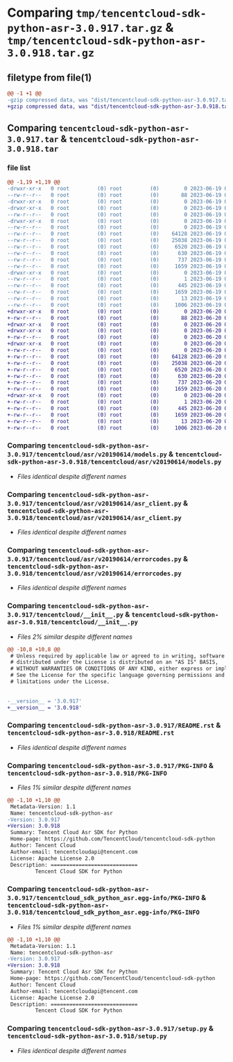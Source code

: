 # Comparing `tmp/tencentcloud-sdk-python-asr-3.0.917.tar.gz` & `tmp/tencentcloud-sdk-python-asr-3.0.918.tar.gz`

## filetype from file(1)

```diff
@@ -1 +1 @@
-gzip compressed data, was "dist/tencentcloud-sdk-python-asr-3.0.917.tar", last modified: Mon Jun 19 00:17:48 2023, max compression
+gzip compressed data, was "dist/tencentcloud-sdk-python-asr-3.0.918.tar", last modified: Tue Jun 20 02:32:56 2023, max compression
```

## Comparing `tencentcloud-sdk-python-asr-3.0.917.tar` & `tencentcloud-sdk-python-asr-3.0.918.tar`

### file list

```diff
@@ -1,19 +1,19 @@
-drwxr-xr-x   0 root         (0) root         (0)        0 2023-06-19 00:17:48.000000 tencentcloud-sdk-python-asr-3.0.917/
--rw-r--r--   0 root         (0) root         (0)       88 2023-06-19 00:17:48.000000 tencentcloud-sdk-python-asr-3.0.917/setup.cfg
-drwxr-xr-x   0 root         (0) root         (0)        0 2023-06-19 00:17:48.000000 tencentcloud-sdk-python-asr-3.0.917/tencentcloud/
-drwxr-xr-x   0 root         (0) root         (0)        0 2023-06-19 00:17:48.000000 tencentcloud-sdk-python-asr-3.0.917/tencentcloud/asr/
--rw-r--r--   0 root         (0) root         (0)        0 2023-06-19 00:17:48.000000 tencentcloud-sdk-python-asr-3.0.917/tencentcloud/asr/__init__.py
-drwxr-xr-x   0 root         (0) root         (0)        0 2023-06-19 00:17:48.000000 tencentcloud-sdk-python-asr-3.0.917/tencentcloud/asr/v20190614/
--rw-r--r--   0 root         (0) root         (0)        0 2023-06-19 00:17:48.000000 tencentcloud-sdk-python-asr-3.0.917/tencentcloud/asr/v20190614/__init__.py
--rw-r--r--   0 root         (0) root         (0)    64128 2023-06-19 00:17:48.000000 tencentcloud-sdk-python-asr-3.0.917/tencentcloud/asr/v20190614/models.py
--rw-r--r--   0 root         (0) root         (0)    25038 2023-06-19 00:17:48.000000 tencentcloud-sdk-python-asr-3.0.917/tencentcloud/asr/v20190614/asr_client.py
--rw-r--r--   0 root         (0) root         (0)     6520 2023-06-19 00:17:48.000000 tencentcloud-sdk-python-asr-3.0.917/tencentcloud/asr/v20190614/errorcodes.py
--rw-r--r--   0 root         (0) root         (0)      630 2023-06-19 00:17:48.000000 tencentcloud-sdk-python-asr-3.0.917/tencentcloud/__init__.py
--rw-r--r--   0 root         (0) root         (0)      737 2023-06-19 00:17:48.000000 tencentcloud-sdk-python-asr-3.0.917/README.rst
--rw-r--r--   0 root         (0) root         (0)     1659 2023-06-19 00:17:48.000000 tencentcloud-sdk-python-asr-3.0.917/PKG-INFO
-drwxr-xr-x   0 root         (0) root         (0)        0 2023-06-19 00:17:48.000000 tencentcloud-sdk-python-asr-3.0.917/tencentcloud_sdk_python_asr.egg-info/
--rw-r--r--   0 root         (0) root         (0)        1 2023-06-19 00:17:48.000000 tencentcloud-sdk-python-asr-3.0.917/tencentcloud_sdk_python_asr.egg-info/dependency_links.txt
--rw-r--r--   0 root         (0) root         (0)      445 2023-06-19 00:17:48.000000 tencentcloud-sdk-python-asr-3.0.917/tencentcloud_sdk_python_asr.egg-info/SOURCES.txt
--rw-r--r--   0 root         (0) root         (0)     1659 2023-06-19 00:17:48.000000 tencentcloud-sdk-python-asr-3.0.917/tencentcloud_sdk_python_asr.egg-info/PKG-INFO
--rw-r--r--   0 root         (0) root         (0)       13 2023-06-19 00:17:48.000000 tencentcloud-sdk-python-asr-3.0.917/tencentcloud_sdk_python_asr.egg-info/top_level.txt
--rw-r--r--   0 root         (0) root         (0)     1006 2023-06-19 00:17:48.000000 tencentcloud-sdk-python-asr-3.0.917/setup.py
+drwxr-xr-x   0 root         (0) root         (0)        0 2023-06-20 02:32:56.000000 tencentcloud-sdk-python-asr-3.0.918/
+-rw-r--r--   0 root         (0) root         (0)       88 2023-06-20 02:32:56.000000 tencentcloud-sdk-python-asr-3.0.918/setup.cfg
+drwxr-xr-x   0 root         (0) root         (0)        0 2023-06-20 02:32:56.000000 tencentcloud-sdk-python-asr-3.0.918/tencentcloud/
+drwxr-xr-x   0 root         (0) root         (0)        0 2023-06-20 02:32:56.000000 tencentcloud-sdk-python-asr-3.0.918/tencentcloud/asr/
+-rw-r--r--   0 root         (0) root         (0)        0 2023-06-20 02:32:56.000000 tencentcloud-sdk-python-asr-3.0.918/tencentcloud/asr/__init__.py
+drwxr-xr-x   0 root         (0) root         (0)        0 2023-06-20 02:32:56.000000 tencentcloud-sdk-python-asr-3.0.918/tencentcloud/asr/v20190614/
+-rw-r--r--   0 root         (0) root         (0)        0 2023-06-20 02:32:56.000000 tencentcloud-sdk-python-asr-3.0.918/tencentcloud/asr/v20190614/__init__.py
+-rw-r--r--   0 root         (0) root         (0)    64128 2023-06-20 02:32:56.000000 tencentcloud-sdk-python-asr-3.0.918/tencentcloud/asr/v20190614/models.py
+-rw-r--r--   0 root         (0) root         (0)    25038 2023-06-20 02:32:56.000000 tencentcloud-sdk-python-asr-3.0.918/tencentcloud/asr/v20190614/asr_client.py
+-rw-r--r--   0 root         (0) root         (0)     6520 2023-06-20 02:32:56.000000 tencentcloud-sdk-python-asr-3.0.918/tencentcloud/asr/v20190614/errorcodes.py
+-rw-r--r--   0 root         (0) root         (0)      630 2023-06-20 02:32:56.000000 tencentcloud-sdk-python-asr-3.0.918/tencentcloud/__init__.py
+-rw-r--r--   0 root         (0) root         (0)      737 2023-06-20 02:32:56.000000 tencentcloud-sdk-python-asr-3.0.918/README.rst
+-rw-r--r--   0 root         (0) root         (0)     1659 2023-06-20 02:32:56.000000 tencentcloud-sdk-python-asr-3.0.918/PKG-INFO
+drwxr-xr-x   0 root         (0) root         (0)        0 2023-06-20 02:32:56.000000 tencentcloud-sdk-python-asr-3.0.918/tencentcloud_sdk_python_asr.egg-info/
+-rw-r--r--   0 root         (0) root         (0)        1 2023-06-20 02:32:56.000000 tencentcloud-sdk-python-asr-3.0.918/tencentcloud_sdk_python_asr.egg-info/dependency_links.txt
+-rw-r--r--   0 root         (0) root         (0)      445 2023-06-20 02:32:56.000000 tencentcloud-sdk-python-asr-3.0.918/tencentcloud_sdk_python_asr.egg-info/SOURCES.txt
+-rw-r--r--   0 root         (0) root         (0)     1659 2023-06-20 02:32:56.000000 tencentcloud-sdk-python-asr-3.0.918/tencentcloud_sdk_python_asr.egg-info/PKG-INFO
+-rw-r--r--   0 root         (0) root         (0)       13 2023-06-20 02:32:56.000000 tencentcloud-sdk-python-asr-3.0.918/tencentcloud_sdk_python_asr.egg-info/top_level.txt
+-rw-r--r--   0 root         (0) root         (0)     1006 2023-06-20 02:32:56.000000 tencentcloud-sdk-python-asr-3.0.918/setup.py
```

### Comparing `tencentcloud-sdk-python-asr-3.0.917/tencentcloud/asr/v20190614/models.py` & `tencentcloud-sdk-python-asr-3.0.918/tencentcloud/asr/v20190614/models.py`

 * *Files identical despite different names*

### Comparing `tencentcloud-sdk-python-asr-3.0.917/tencentcloud/asr/v20190614/asr_client.py` & `tencentcloud-sdk-python-asr-3.0.918/tencentcloud/asr/v20190614/asr_client.py`

 * *Files identical despite different names*

### Comparing `tencentcloud-sdk-python-asr-3.0.917/tencentcloud/asr/v20190614/errorcodes.py` & `tencentcloud-sdk-python-asr-3.0.918/tencentcloud/asr/v20190614/errorcodes.py`

 * *Files identical despite different names*

### Comparing `tencentcloud-sdk-python-asr-3.0.917/tencentcloud/__init__.py` & `tencentcloud-sdk-python-asr-3.0.918/tencentcloud/__init__.py`

 * *Files 2% similar despite different names*

```diff
@@ -10,8 +10,8 @@
 # Unless required by applicable law or agreed to in writing, software
 # distributed under the License is distributed on an "AS IS" BASIS,
 # WITHOUT WARRANTIES OR CONDITIONS OF ANY KIND, either express or implied.
 # See the License for the specific language governing permissions and
 # limitations under the License.
 
 
-__version__ = '3.0.917'
+__version__ = '3.0.918'
```

### Comparing `tencentcloud-sdk-python-asr-3.0.917/README.rst` & `tencentcloud-sdk-python-asr-3.0.918/README.rst`

 * *Files identical despite different names*

### Comparing `tencentcloud-sdk-python-asr-3.0.917/PKG-INFO` & `tencentcloud-sdk-python-asr-3.0.918/PKG-INFO`

 * *Files 1% similar despite different names*

```diff
@@ -1,10 +1,10 @@
 Metadata-Version: 1.1
 Name: tencentcloud-sdk-python-asr
-Version: 3.0.917
+Version: 3.0.918
 Summary: Tencent Cloud Asr SDK for Python
 Home-page: https://github.com/TencentCloud/tencentcloud-sdk-python
 Author: Tencent Cloud
 Author-email: tencentcloudapi@tencent.com
 License: Apache License 2.0
 Description: ============================
         Tencent Cloud SDK for Python
```

### Comparing `tencentcloud-sdk-python-asr-3.0.917/tencentcloud_sdk_python_asr.egg-info/PKG-INFO` & `tencentcloud-sdk-python-asr-3.0.918/tencentcloud_sdk_python_asr.egg-info/PKG-INFO`

 * *Files 1% similar despite different names*

```diff
@@ -1,10 +1,10 @@
 Metadata-Version: 1.1
 Name: tencentcloud-sdk-python-asr
-Version: 3.0.917
+Version: 3.0.918
 Summary: Tencent Cloud Asr SDK for Python
 Home-page: https://github.com/TencentCloud/tencentcloud-sdk-python
 Author: Tencent Cloud
 Author-email: tencentcloudapi@tencent.com
 License: Apache License 2.0
 Description: ============================
         Tencent Cloud SDK for Python
```

### Comparing `tencentcloud-sdk-python-asr-3.0.917/setup.py` & `tencentcloud-sdk-python-asr-3.0.918/setup.py`

 * *Files identical despite different names*

